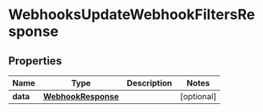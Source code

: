 

# WebhooksUpdateWebhookFiltersResponse


## Properties

| Name | Type | Description | Notes |
|------------ | ------------- | ------------- | -------------|
|**data** | [**WebhookResponse**](WebhookResponse.md) |  |  [optional] |



